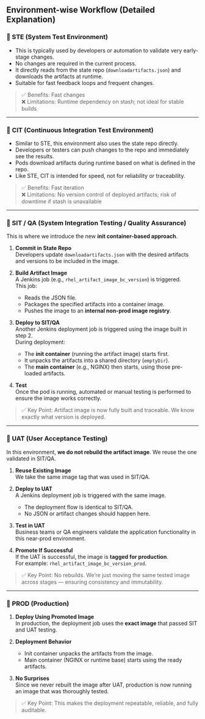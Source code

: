 ## Environment-wise Workflow (Detailed Explanation)

### 🔹 STE (System Test Environment)

- This is typically used by developers or automation to validate very early-stage changes.
- No changes are required in the current process.
- It directly reads from the state repo (`downloadartifacts.json`) and downloads the artifacts at runtime.
- Suitable for fast feedback loops and frequent changes.

> ✅ Benefits: Fast changes  
> ❌ Limitations: Runtime dependency on stash; not ideal for stable builds

---

### 🔹 CIT (Continuous Integration Test Environment)

- Similar to STE, this environment also uses the state repo directly.
- Developers or testers can push changes to the repo and immediately see the results.
- Pods download artifacts during runtime based on what is defined in the repo.
- Like STE, CIT is intended for speed, not for reliability or traceability.

> ✅ Benefits: Fast iteration  
> ❌ Limitations: No version control of deployed artifacts; risk of downtime if stash is unavailable

---

### 🔹 SIT / QA (System Integration Testing / Quality Assurance)

This is where we introduce the new **init container-based approach**.

1. **Commit in State Repo**  
   Developers update `downloadartifacts.json` with the desired artifacts and versions to be included in the image.

2. **Build Artifact Image**  
   A Jenkins job (e.g., `rhel_artifact_image_bc_version`) is triggered.  
   This job:
   - Reads the JSON file.
   - Packages the specified artifacts into a container image.
   - Pushes the image to an **internal non-prod image registry**.

3. **Deploy to SIT/QA**  
   Another Jenkins deployment job is triggered using the image built in step 2.  
   During deployment:
   - The **init container** (running the artifact image) starts first.
   - It unpacks the artifacts into a shared directory (`emptyDir`).
   - The **main container** (e.g., NGINX) then starts, using those pre-loaded artifacts.

4. **Test**  
   Once the pod is running, automated or manual testing is performed to ensure the image works correctly.

> ✅ Key Point: Artifact image is now fully built and traceable. We know exactly what version is deployed.

---

### 🔹 UAT (User Acceptance Testing)

In this environment, **we do not rebuild the artifact image**. We reuse the one validated in SIT/QA.

1. **Reuse Existing Image**  
   We take the same image tag that was used in SIT/QA.

2. **Deploy to UAT**  
   A Jenkins deployment job is triggered with the same image.  
   - The deployment flow is identical to SIT/QA.
   - No JSON or artifact changes should happen here.

3. **Test in UAT**  
   Business teams or QA engineers validate the application functionality in this near-prod environment.

4. **Promote If Successful**  
   If the UAT is successful, the image is **tagged for production**.  
   For example: `rhel_artifact_image_bc_version_prod`.

> ✅ Key Point: No rebuilds. We’re just moving the same tested image across stages — ensuring consistency and immutability.

---

### 🔹 PROD (Production)

1. **Deploy Using Promoted Image**  
   In production, the deployment job uses the **exact image** that passed SIT and UAT testing.

2. **Deployment Behavior**  
   - Init container unpacks the artifacts from the image.
   - Main container (NGINX or runtime base) starts using the ready artifacts.

3. **No Surprises**  
   Since we never rebuilt the image after UAT, production is now running an image that was thoroughly tested.

> ✅ Key Point: This makes the deployment repeatable, reliable, and fully auditable.